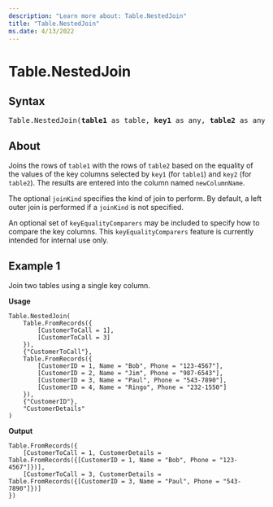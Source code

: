 ```yaml
---
description: "Learn more about: Table.NestedJoin"
title: "Table.NestedJoin"
ms.date: 4/13/2022
---
```

# Table.NestedJoin

## Syntax

<pre>
Table.NestedJoin(<b>table1</b> as table, <b>key1</b> as any, <b>table2</b> as any, <b>key2</b> as any, <b>newColumnName</b> as text, optional <b>joinKind</b> as nullable number, optional <b>keyEqualityComparers</b> as nullable list) as table
</pre>

## About

Joins the rows of `table1` with the rows of `table2` based on the equality of the values of the key columns selected by `key1` (for `table1`) and `key2` (for `table2`). The results are entered into the column named `newColumnName`.

The optional `joinKind` specifies the kind of join to perform. By default, a left outer join is performed if a `joinKind` is not specified.

An optional set of `keyEqualityComparers` may be included to specify how to compare the key columns. This `keyEqualityComparers` feature is currently intended for internal use only.

## Example 1

Join two tables using a single key column.

**Usage**

```powerquery-m
Table.NestedJoin(
    Table.FromRecords({
        [CustomerToCall = 1],
        [CustomerToCall = 3]
    }),
    {"CustomerToCall"},
    Table.FromRecords({
        [CustomerID = 1, Name = "Bob", Phone = "123-4567"],
        [CustomerID = 2, Name = "Jim", Phone = "987-6543"],
        [CustomerID = 3, Name = "Paul", Phone = "543-7890"],
        [CustomerID = 4, Name = "Ringo", Phone = "232-1550"]
    }),
    {"CustomerID"},
    "CustomerDetails"
)
```

**Output**

```powerquery-m
Table.FromRecords({
    [CustomerToCall = 1, CustomerDetails = Table.FromRecords({[CustomerID = 1, Name = "Bob", Phone = "123-4567"]})],
    [CustomerToCall = 3, CustomerDetails = Table.FromRecords({[CustomerID = 3, Name = "Paul", Phone = "543-7890"]})]
})
```
